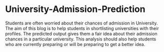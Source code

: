 # University-Admission-Prediction
Students are often worried about their chances of admission in University. The aim of this blog is to help students in shortlisting universities with their profiles. The predicted output gives them a fair idea about their admission chances in a particular university. This analysis should also help students who are currently preparing or will be preparing to get a better idea.
